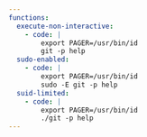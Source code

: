 ```yaml
---
functions:
  execute-non-interactive:
    - code: |
        export PAGER=/usr/bin/id
        git -p help
  sudo-enabled:
    - code: |
        export PAGER=/usr/bin/id
        sudo -E git -p help
  suid-limited:
    - code: |
        export PAGER=/usr/bin/id
        ./git -p help
---
```

